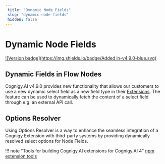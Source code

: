 ```yaml
---
 title: "Dynamic Node Fields" 
 slug: "dynamic-node-fields" 
 hidden: false 
---
```

# Dynamic Node Fields

[![Version badge](https://img.shields.io/badge/Added in-v4.9.0-blue.svg)]({{config.site_url}})

## Dynamic Fields in Flow Nodes
<div class="divider"></div>

Cognigy.AI v4.9.0 provides new functionality that allows our customers to use a new dynamic select field as a new field type in their  [Extensions]({{config.site_url}}ai/resources/manage/extensions/). The feature can be used to dynamically fetch the content of a select field through e.g. an external API call.

## Options Resolver

Using Options Resolver is a way to enhance the seamless integration of a Cognigy Extension with third-party systems by providing dynamically resolved select options for Node Fields.

!!! note "Tools for building Cognigy.AI extensions for Cognigy.AI 4"
    [npm extension tools](https://www.npmjs.com/package/@cognigy/extension-tools)